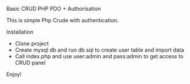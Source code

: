 Basic CRUD PHP PDO + Authorisation

This is simple Php Crude with authentication.

Installation

- Clone project
- Create mysql db and run db.sql to create user table and import data
- Call index.php and use user:admin and pass:admin to get access to CRUD panel

Enjoy!


